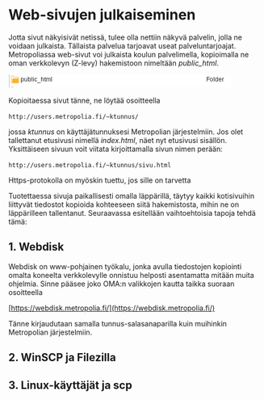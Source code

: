 # Web-sivujen julkaiseminen

Jotta sivut näkyisivät netissä, tulee olla nettiin näkyvä palvelin, jolla ne voidaan julkaista. Tällaista palvelua tarjoavat useat palveluntarjoajat. Metropoliassa web-sivut voi julkaista koulun palvelimella, kopioimalla ne oman verkkolevyn (Z-levy) hakemistoon nimeltään *public_html*. 

![Public_html](img/public_html.png)

Kopioitaessa sivut tänne, ne löytää osoitteella 

`http://users.metropolia.fi/~ktunnus/`

jossa *ktunnus* on käyttäjätunnuksesi Metropolian järjestelmiin. Jos olet tallettanut etusivusi nimellä *index.html*, näet nyt etusivusi sisällön. Yksittäiseen sivuun voit viitata kirjoittamalla sivun nimen perään:

`http://users.metropolia.fi/~ktunnus/sivu.html`

Https-protokolla on myöskin tuettu, jos sille on tarvetta

Tuotettaessa sivuja paikallisesti omalla läppärillä, täytyy kaikki kotisivuihin liittyvät tiedostot kopioida kohteeseen siitä hakemistosta, mihin ne on läppärilleen tallentanut. Seuraavassa esitellään vaihtoehtoisia tapoja tehdä tämä:

## 1. Webdisk

Webdisk on www-pohjainen työkalu, jonka avulla tiedostojen kopiointi omalta koneelta verkkolevylle onnistuu helposti asentamatta mitään muita ohjelmia. Sinne pääsee joko OMA:n valikkojen kautta taikka suoraan osoitteella

[https://webdisk.metropolia.fi/](https://webdisk.metropolia.fi/)

Tänne kirjaudutaan samalla tunnus-salasanaparilla kuin muihinkin Metropolian järjestelmiin. 

## 2. WinSCP ja Filezilla

## 3. Linux-käyttäjät ja scp